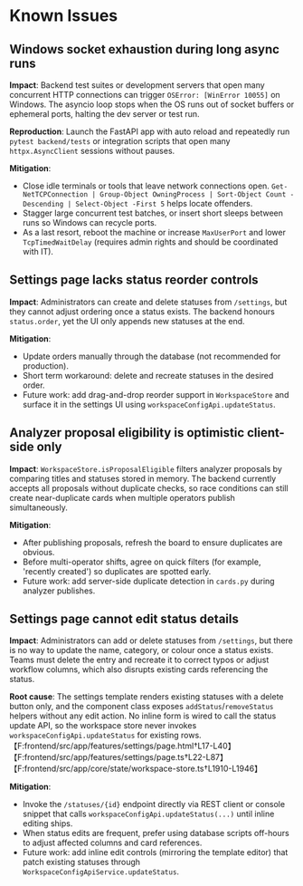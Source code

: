 # Known Issues

## Windows socket exhaustion during long async runs
**Impact**: Backend test suites or development servers that open many concurrent HTTP connections can trigger `OSError: [WinError 10055]` on Windows. The asyncio loop stops when the OS runs out of socket buffers or ephemeral ports, halting the dev server or test run.

**Reproduction**: Launch the FastAPI app with auto reload and repeatedly run `pytest backend/tests` or integration scripts that open many `httpx.AsyncClient` sessions without pauses.

**Mitigation**:
- Close idle terminals or tools that leave network connections open. `Get-NetTCPConnection | Group-Object OwningProcess | Sort-Object Count -Descending | Select-Object -First 5` helps locate offenders.
- Stagger large concurrent test batches, or insert short sleeps between runs so Windows can recycle ports.
- As a last resort, reboot the machine or increase `MaxUserPort` and lower `TcpTimedWaitDelay` (requires admin rights and should be coordinated with IT).

## Settings page lacks status reorder controls
**Impact**: Administrators can create and delete statuses from `/settings`, but they cannot adjust ordering once a status exists. The backend honours `status.order`, yet the UI only appends new statuses at the end.

**Mitigation**:
- Update orders manually through the database (not recommended for production).
- Short term workaround: delete and recreate statuses in the desired order.
- Future work: add drag-and-drop reorder support in `WorkspaceStore` and surface it in the settings UI using `workspaceConfigApi.updateStatus`.

## Analyzer proposal eligibility is optimistic client-side only
**Impact**: `WorkspaceStore.isProposalEligible` filters analyzer proposals by comparing titles and statuses stored in memory. The backend currently accepts all proposals without duplicate checks, so race conditions can still create near-duplicate cards when multiple operators publish simultaneously.

**Mitigation**:
- After publishing proposals, refresh the board to ensure duplicates are obvious.
- Before multi-operator shifts, agree on quick filters (for example, 'recently created') so duplicates are spotted early.
- Future work: add server-side duplicate detection in `cards.py` during analyzer publishes.

## Settings page cannot edit status details
**Impact**: Administrators can add or delete statuses from `/settings`, but there is no way to update the name, category, or colour once a status exists. Teams must delete the entry and recreate it to correct typos or adjust workflow columns, which also disrupts existing cards referencing the status.

**Root cause**: The settings template renders existing statuses with a delete button only, and the component class exposes `addStatus`/`removeStatus` helpers without any edit action. No inline form is wired to call the status update API, so the workspace store never invokes `workspaceConfigApi.updateStatus` for existing rows.【F:frontend/src/app/features/settings/page.html†L17-L40】【F:frontend/src/app/features/settings/page.ts†L22-L87】【F:frontend/src/app/core/state/workspace-store.ts†L1910-L1946】

**Mitigation**:
- Invoke the `/statuses/{id}` endpoint directly via REST client or console snippet that calls `workspaceConfigApi.updateStatus(...)` until inline editing ships.
- When status edits are frequent, prefer using database scripts off-hours to adjust affected columns and card references.
- Future work: add inline edit controls (mirroring the template editor) that patch existing statuses through `WorkspaceConfigApiService.updateStatus`.
